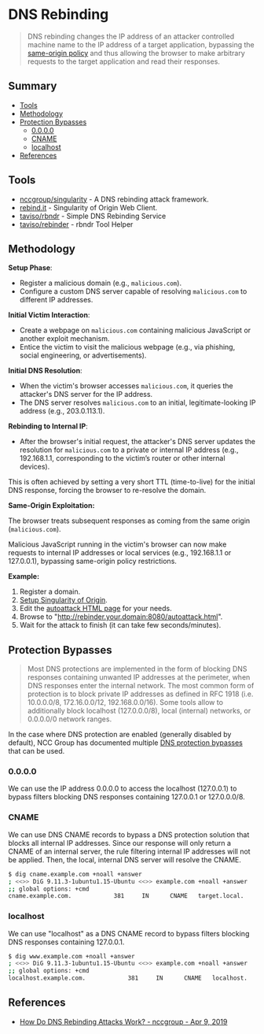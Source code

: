 # DNS Rebinding

> DNS rebinding changes the IP address of an attacker controlled machine name to the IP address of a target application, bypassing the [same-origin policy](https://developer.mozilla.org/en-US/docs/Web/Security/Same-origin_policy) and thus allowing the browser to make arbitrary requests to the target application and read their responses.

## Summary

* [Tools](#tools)
* [Methodology](#methodology)
* [Protection Bypasses](#protection-bypasses)
    * [0.0.0.0](#0000)
    * [CNAME](#CNAME)
    * [localhost](#localhost)
* [References](#references)


## Tools

- [nccgroup/singularity](https://github.com/nccgroup/singularity) - A DNS rebinding attack framework. 
- [rebind.it](http://rebind.it/) - Singularity of Origin Web Client.
- [taviso/rbndr](https://github.com/taviso/rbndr) - Simple DNS Rebinding Service
- [taviso/rebinder](https://lock.cmpxchg8b.com/rebinder.html) - rbndr Tool Helper


## Methodology

**Setup Phase**:

* Register a malicious domain (e.g., `malicious.com`).
* Configure a custom DNS server capable of resolving `malicious.com` to different IP addresses.

**Initial Victim Interaction**:

* Create a webpage on `malicious.com` containing malicious JavaScript or another exploit mechanism.
* Entice the victim to visit the malicious webpage (e.g., via phishing, social engineering, or advertisements).

**Initial DNS Resolution**:

* When the victim's browser accesses `malicious.com`, it queries the attacker's DNS server for the IP address.
* The DNS server resolves `malicious.com` to an initial, legitimate-looking IP address (e.g., 203.0.113.1).

**Rebinding to Internal IP**:

* After the browser's initial request, the attacker's DNS server updates the resolution for `malicious.com` to a private or internal IP address (e.g., 192.168.1.1, corresponding to the victim’s router or other internal devices).

This is often achieved by setting a very short TTL (time-to-live) for the initial DNS response, forcing the browser to re-resolve the domain.

**Same-Origin Exploitation:**

The browser treats subsequent responses as coming from the same origin (`malicious.com`).

Malicious JavaScript running in the victim's browser can now make requests to internal IP addresses or local services (e.g., 192.168.1.1 or 127.0.0.1), bypassing same-origin policy restrictions.


**Example:**

1. Register a domain.
2. [Setup Singularity of Origin](https://github.com/nccgroup/singularity/wiki/Setup-and-Installation).
3. Edit the [autoattack HTML page](https://github.com/nccgroup/singularity/blob/master/html/autoattack.html) for your needs.
4. Browse to "http://rebinder.your.domain:8080/autoattack.html".
5. Wait for the attack to finish (it can take few seconds/minutes).


## Protection Bypasses

> Most DNS protections are implemented in the form of blocking DNS responses containing unwanted IP addresses at the perimeter, when DNS responses enter the internal network. The most common form of protection is to block private IP addresses as defined in RFC 1918 (i.e. 10.0.0.0/8, 172.16.0.0/12, 192.168.0.0/16). Some tools allow to additionally block localhost (127.0.0.0/8), local (internal) networks, or 0.0.0.0/0 network ranges.

In the case where DNS protection are enabled (generally disabled by default), NCC Group has documented multiple [DNS protection bypasses](https://github.com/nccgroup/singularity/wiki/Protection-Bypasses) that can be used.

### 0.0.0.0

We can use the IP address 0.0.0.0 to access the localhost (127.0.0.1) to bypass filters blocking DNS responses containing 127.0.0.1 or 127.0.0.0/8.

### CNAME

We can use DNS CNAME records to bypass a DNS protection solution that blocks all internal IP addresses.
Since our response will only return a CNAME of an internal server,
the rule filtering internal IP addresses will not be applied.
Then, the local, internal DNS server will resolve the CNAME.

```bash
$ dig cname.example.com +noall +answer
; <<>> DiG 9.11.3-1ubuntu1.15-Ubuntu <<>> example.com +noall +answer
;; global options: +cmd
cname.example.com.            381     IN      CNAME   target.local.
```

### localhost

We can use "localhost" as a DNS CNAME record to bypass filters blocking DNS responses containing 127.0.0.1.

```bash
$ dig www.example.com +noall +answer
; <<>> DiG 9.11.3-1ubuntu1.15-Ubuntu <<>> example.com +noall +answer
;; global options: +cmd
localhost.example.com.            381     IN      CNAME   localhost.
```


## References

- [How Do DNS Rebinding Attacks Work? - nccgroup - Apr 9, 2019](https://github.com/nccgroup/singularity/wiki/How-Do-DNS-Rebinding-Attacks-Work%3F)
